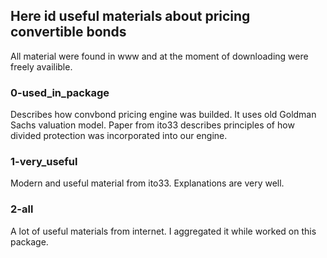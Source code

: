 ## Here id useful materials about pricing convertible bonds
All material were found in www and at the moment of downloading were freely availible.

### 0-used_in_package
Describes how convbond pricing engine was builded. It uses old Goldman Sachs valuation model. Paper from ito33 describes principles of how divided protection was incorporated into our engine.

### 1-very_useful
Modern and useful material from ito33. Explanations are very well.

### 2-all
A lot of useful materials from internet. I aggregated it while worked on this package.